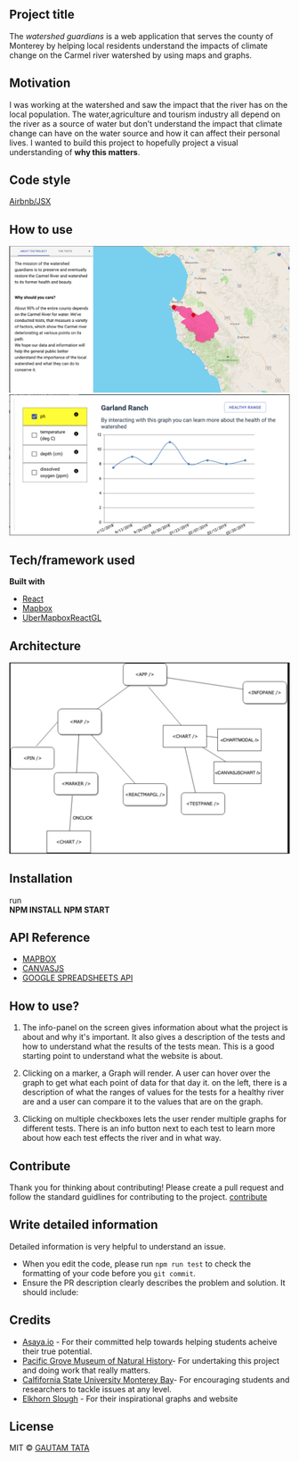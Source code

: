 ## Project title
The *watershed guardians* is a web application that serves the county of Monterey by helping local residents understand the impacts of climate change on the Carmel river watershed by using maps and graphs.

## Motivation
I was working at the watershed and saw the impact that the river has on the local population. The water,agriculture and tourism industry all depend on the river as a source of water but don't understand the impact that climate change can have on the water source and how it can affect their personal lives. I wanted to build this project to hopefully project a visual understanding of **why this matters**.

## Code style
 [Airbnb/JSX](https://github.com/airbnb/javascript/tree/master/react)
 
## How to use
![screenshot1](./src/assets/screenShot1.png)
![screenshot2](./src/assets/screenShot2.png)

## Tech/framework used
<b>Built with</b>
- [React](https://reactjs.org/)
- [Mapbox](https://www.mapbox.com/)
- [UberMapboxReactGL](https://github.com/uber/react-map-gl)


## Architecture
![Soltution architecture](./src/assets/architecture.png)

## Installation
run
<br />
**NPM INSTALL**
**NPM START**

## API Reference
* [MAPBOX](https://www.mapbox.com/)
* [CANVASJS](https://canvasjs.com/)
* [GOOGLE SPREADSHEETS API](https://developers.google.com/sheets/api/)

## How to use?
1. The info-panel on the screen gives information about what the project is about and why it's important. 
It also gives a description of the tests and how to understand what the results of the tests mean. This is a good starting point to understand what the website is about.

2. Clicking on a marker, a Graph will render. A user can hover over the graph to get what each point of data for that day it.
on the left, there is a description of what the ranges of values for the tests for a healthy river are and a user can compare it to the values that are on the graph.

3. Clicking on multiple checkboxes lets the user render multiple graphs for different tests. There is an info button next to each test to learn more about how each test effects the river and in what way.

## Contribute
Thank you for thinking about contributing! Please create a pull request and follow the standard guidlines for contributing to the project. [contribute](https://github.com/zulip/zulip-electron/blob/master/CONTRIBUTING.md)

## Write detailed information
Detailed information is very helpful to understand an issue.

* When you edit the code, please run `npm run test` to check the formatting of your code before you `git commit`.
* Ensure the PR description clearly describes the problem and solution. It should include:

## Credits
* [Asaya.io](http://www.asaya.io/) - For their committed help towards helping students acheive their true potential.
* [Pacific Grove Museum of Natural History](https://www.pgmuseum.org/)- For undertaking this project and doing work that really matters.
* [Calfifornia State University Monterey Bay](https://csumb.edu/)- For encouraging students and researchers to tackle issues at any level.
* [Elkhorn Slough](https://www.elkhornslough.org/) - For their inspirational graphs and website

## License

MIT © [GAUTAM TATA](http://www.gautamtata.com)

